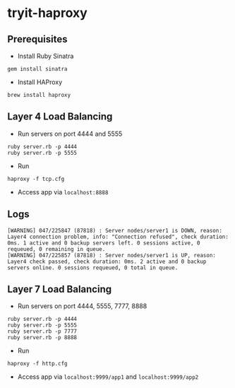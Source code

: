 # tryit-haproxy

## Prerequisites

- Install Ruby Sinatra
```
gem install sinatra
```

- Install HAProxy
```
brew install haproxy
```

## Layer 4 Load Balancing
- Run servers on port 4444 and 5555
```
ruby server.rb -p 4444
ruby server.rb -p 5555
```

- Run
```
haproxy -f tcp.cfg
```

- Access app via `localhost:8888`

## Logs
```
[WARNING] 047/225847 (87818) : Server nodes/server1 is DOWN, reason: Layer4 connection problem, info: "Connection refused", check duration: 0ms. 1 active and 0 backup servers left. 0 sessions active, 0 requeued, 0 remaining in queue.
[WARNING] 047/225857 (87818) : Server nodes/server1 is UP, reason: Layer4 check passed, check duration: 0ms. 2 active and 0 backup servers online. 0 sessions requeued, 0 total in queue.
```

## Layer 7 Load Balancing
- Run servers on port 4444, 5555, 7777, 8888
```
ruby server.rb -p 4444
ruby server.rb -p 5555
ruby server.rb -p 7777
ruby server.rb -p 8888
```

- Run
```
haproxy -f http.cfg
```

- Access app via `localhost:9999/app1` and `localhost:9999/app2`